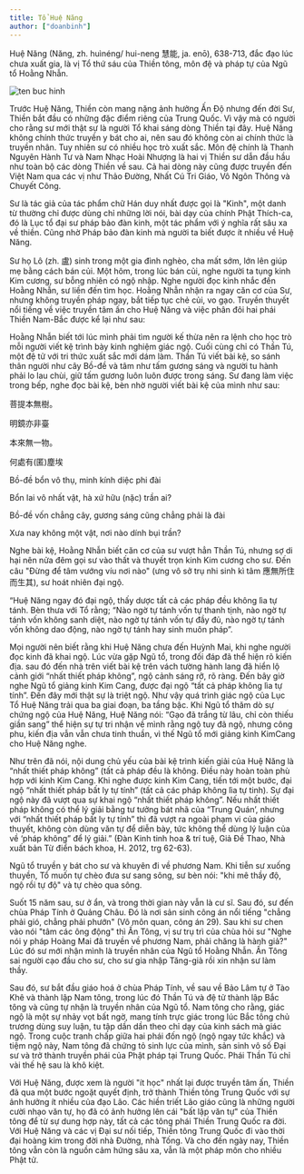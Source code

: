 ```yaml
---
title: Tổ Huệ Năng
author: ["doanbinh"]
---
```


Huệ Năng (Năng, zh. huìnéng/ hui-neng 慧能, ja. enō), 638-713, đắc đạo lúc chưa xuất gia, là vị Tổ thứ sáu của Thiền tông, môn đệ và pháp tự của Ngũ tổ Hoằng Nhẫn.

![ten buc hinh](https://quangduc.com/images/file/-Fv0OlMN0AgBANoU/99-luctohuenang.jpg "ten buc hinh")

Trước Huệ Năng, Thiền còn mang nặng ảnh hưởng Ấn Độ nhưng đến đời Sư, Thiền bắt đầu có những đặc điểm riêng của Trung Quốc. Vì vậy mà có người cho rằng sư mới thật sự là người Tổ khai sáng dòng Thiền tại đây. Huệ Năng không chính thức truyền y bát cho ai, nên sau đó không còn ai chính thức là truyền nhân. Tuy nhiên sư có nhiều học trò xuất sắc. Môn đệ chính là Thanh Nguyên Hành Tư và Nam Nhạc Hoài Nhượng là hai vị Thiền sư dẫn đầu hầu như toàn bộ các dòng Thiền về sau. Cả hai dòng này cũng được truyền đến Việt Nam qua các vị như Thảo Đường, Nhất Cú Tri Giáo, Vô Ngôn Thông và Chuyết Công.

Sư là tác giả của tác phẩm chữ Hán duy nhất được gọi là "Kinh", một danh từ thường chỉ được dùng chỉ những lời nói, bài dạy của chính Phật Thích-ca, đó là Lục tổ đại sư pháp bảo đàn kinh, một tác phẩm với ý nghĩa rất sâu xa về thiền. Cũng nhờ Pháp bảo đàn kinh mà người ta biết được ít nhiều về Huệ Năng.

Sư họ Lô (zh. 盧) sinh trong một gia đình nghèo, cha mất sớm, lớn lên giúp mẹ bằng cách bán củi. Một hôm, trong lúc bán củi, nghe người ta tụng kinh Kim cương, sư bỗng nhiên có ngộ nhập. Nghe người đọc kinh nhắc đến Hoằng Nhẫn, sư liền đến tìm học. Hoằng Nhẫn nhận ra ngay căn cơ của Sư, nhưng không truyền pháp ngay, bắt tiếp tục chẻ củi, vo gạo. Truyền thuyết nổi tiếng về việc truyền tâm ấn cho Huệ Năng và việc phân đôi hai phái Thiền Nam-Bắc được kể lại như sau:

Hoằng Nhẫn biết tới lúc mình phải tìm người kế thừa nên ra lệnh cho học trò mỗi người viết kệ trình bày kinh nghiệm giác ngộ. Cuối cùng chỉ có Thần Tú, một đệ tử với tri thức xuất sắc mới dám làm. Thần Tú viết bài kệ, so sánh thân người như cây Bồ-đề và tâm như tấm gương sáng và người tu hành phải lo lau chùi, giữ tấm gương luôn luôn được trong sáng. Sư đang làm việc trong bếp, nghe đọc bài kệ, bèn nhờ người viết bài kệ của mình như sau:

菩提本無樹。

明鏡亦非臺

本來無一物。

何處有(匿)塵埃

Bồ-đề bổn vô thụ, minh kính diệc phi đài

Bổn lai vô nhất vật, hà xứ hữu (nặc) trần ai?

Bồ-đề vốn chẳng cây, gương sáng cũng chẳng phải là đài

Xưa nay không một vật, nơi nào dính bụi trần?

Nghe bài kệ, Hoằng Nhẫn biết căn cơ của sư vượt hẳn Thần Tú, nhưng sợ di hại nên nửa đêm gọi sư vào thất và thuyết trọn kinh Kim cương cho sư. Đến câu "Đừng để tâm vướng víu nơi nào" (ưng vô sở trụ nhi sinh kì tâm 應無所住而生其), sư hoát nhiên đại ngộ.

“Huệ Năng ngay đó đại ngộ, thấy dược tất cả các pháp đều không lìa tự tánh. Bèn thưa với Tổ rằng; “Nào ngờ tự tánh vốn tự thanh tịnh, nào ngờ tự tánh vốn không sanh diệt, nào ngờ tự tánh vốn tự đầy đủ, nào ngờ tự tánh vốn không dao động, nào ngờ tự tánh hay sinh muôn pháp”.

Mọi người nên biết rằng khi Huệ Năng chưa đến Huỳnh Mai, khi nghe người đọc kinh đã khai ngộ. Lúc vừa gặp Ngũ tổ, trong đối đáp đã thể hiện rõ kiến địa. sau đó đến nhà trên viết bài kệ trên vách tường hành lang đã hiển lộ cảnh giới “nhất thiết pháp không”, ngộ cảnh sáng rỡ, rõ ràng. Đến bây giờ nghe Ngũ tổ giảng kinh Kim Cang, được đại ngộ “tất cả pháp không lìa tự tính”. Đến đây mới thật sự là triệt ngộ. Như vậy quá trình giác ngộ của Lục Tổ Huệ Năng trải qua ba giai đoạn, ba tầng bậc. Khi Ngũ tổ thăm dò sự chứng ngộ của Huệ Năng, Huệ Năng nói: “Gạo đã trắng từ lâu, chỉ còn thiếu giần sang” thể hiện sự tự tri nhận về mình rằng ngộ tuy đã ngộ, nhưng công phu, kiến địa vẫn vẫn chưa tinh thuần, vì thế Ngũ tổ mới giảng kinh KimCang cho Huệ Năng nghe.

Như trên đã nói, nội dung chủ yếu của bài kệ trình kiến giải của Huệ Năng là “nhất thiết pháp không” (tất cả pháp đều là không. Điều này hoàn toàn phù hợp với kinh Kim Cang. Khi nghe được kinh Kim Cang, tiến tới một bước, đại ngộ “nhất thiết pháp bất ly tự tính” (tất cả các pháp không lìa tự tinh). Sự đại ngộ này đã vượt qua sự khai ngộ “nhất thiết pháp không”. Nếu nhất thiết pháp không có thể lý giải bằng tư tưởng bát nhã của “Trung Quán’, nhưng với “nhất thiết pháp bất ly tự tính” thì đã vượt ra ngoài phạm vi của giáo thuyết, không còn dùng văn tự để diễn bày, tức không thể dùng lý luận của về ‘pháp không” để lý giải.” (Đàn Kinh tinh hoa & trí tuệ, Giả Đề Thao, Nhà xuất bản Từ điển bách khoa, H. 2012, trg 62-63).

Ngũ tổ truyền y bát cho sư và khuyên đi về phương Nam. Khi tiễn sư xuống thuyền, Tổ muốn tự chèo đưa sư sang sông, sư bèn nói: "khi mê thầy độ, ngộ rồi tự độ" và tự chèo qua sông.

Suốt 15 năm sau, sư ở ẩn, và trong thời gian này vẫn là cư sĩ. Sau đó, sư đến chùa Pháp Tính ở Quảng Châu. Đó là nơi sản sinh công án nổi tiếng "chẳng phải gió, chẳng phải phướn" (Vô môn quan, công án 29). Sau khi sư chen vào nói "tâm các ông động" thì Ấn Tông, vị sư trụ trì của chùa hỏi sư "Nghe nói y pháp Hoàng Mai đã truyền về phương Nam, phải chăng là hành giả?" Lúc đó sư mới nhận mình là truyền nhân của Ngũ tổ Hoằng Nhẫn. Ấn Tông sai người cạo đầu cho sư, cho sư gia nhập Tăng-già rồi xin nhận sư làm thầy.

Sau đó, sư bắt đầu giáo hoá ở chùa Pháp Tính, về sau về Bảo Lâm tự ở Tào Khê và thành lập Nam tông, trong lúc đó Thần Tú và đệ tử thành lập Bắc tông và cũng tự nhận là truyền nhân của Ngũ tổ. Nam tông cho rằng, giác ngộ là một sự nhảy vọt bất ngờ, mang tính trực giác trong lúc Bắc tông chủ trương dùng suy luận, tu tập dần dần theo chỉ dạy của kinh sách mà giác ngộ. Trong cuộc tranh chấp giữa hai phái đốn ngộ (ngộ ngay tức khắc) và tiệm ngộ này, Nam tông đã chứng tỏ sinh lực của mình, sản sinh vô số Đại sư và trở thành truyền phái của Phật pháp tại Trung Quốc. Phái Thần Tú chỉ vài thế hệ sau là khô kiệt.

Với Huệ Năng, được xem là người "ít học" nhất lại được truyền tâm ấn, Thiền đã qua một bước ngoặt quyết định, trở thành Thiền tông Trung Quốc với sự ảnh hưởng ít nhiều của đạo Lão. Các hiền triết Lão giáo cũng là những người cười nhạo văn tự, họ đã có ảnh hưởng lên cái "bất lập văn tự" của Thiền tông để từ sự dung hợp này, tất cả các tông phái Thiền Trung Quốc ra đời. Với Huệ Năng và các vị Đại sư nối tiếp, Thiền tông Trung Quốc đi vào thời đại hoàng kim trong đời nhà Đường, nhà Tống. Và cho đến ngày nay, Thiền tông vẫn còn là nguồn cảm hứng sâu xa, vẫn là một pháp môn cho nhiều Phật tử.